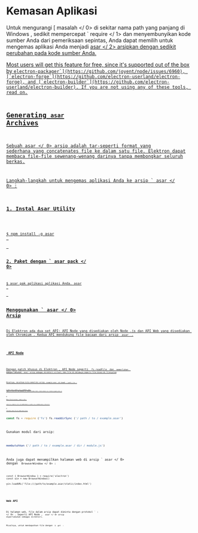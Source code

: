 # Kemasan Aplikasi

Untuk mengurangi [ masalah </ 0> di sekitar nama path yang panjang di Windows , sedikit mempercepat ` require </ 1> dan menyembunyikan kode sumber Anda dari pemeriksaan sepintas, Anda dapat memilih untuk mengemas aplikasi Anda menjadi <a href="https://github.com/electron/asar"> asar </ 2> 
arsipkan dengan sedikit perubahan pada kode sumber Anda.</p>

<p>Most users will get this feature for free, since it's supported out of the box
by <a href="https://github.com/electron-userland/electron-packager"><code>electron-packager`](https://github.com/joyent/node/issues/6960), [`electron-forge`](https://github.com/electron-userland/electron-forge), and [`electron-builder`](https://github.com/electron-userland/electron-builder). If you are not using any of these tools, read on.

## Generating `asar` Archives

Sebuah  asar </ 0> arsip adalah tar-seperti format yang sederhana yang concatenates file ke dalam satu file. Elektron dapat membaca file-file sewenang-wenang darinya tanpa membongkar seluruh berkas.</p> 

Langkah-langkah untuk mengemas aplikasi Anda ke arsip ` asar </ 0> :</p>

<h3>1. Instal Asar Utility</h3>

<pre><code class="sh">$ npm install -g asar
`</pre> 

### 2. Paket dengan ` asar pack </ 0></h3>

<pre><code class="sh">$ asar pak aplikasi aplikasi Anda. asar
`</pre> 

## Menggunakan ` asar </ 0> Arsip</h2>

<p>Di Elektron ada dua set API: API Node yang disediakan oleh Node .js dan API Web yang disediakan oleh Chromium . Kedua API mendukung file bacaan dari arsip <code> asar </ 0> .</p>

<h3> API Node</h3>

<p>Dengan patch khusus di Elektron , API Node seperti <code> fs.readFile </ 0> dan <code> memerlukan </ 0> 
memperlakukan <code> asar </ 0> arsip sebagai direktori virtual, dan file di dalamnya seperti file biasa di filesystem</p>

<p>Misalnya, misalkan kita memiliki arsip <code> example.asar </ 0> di bawah <code> / path / to </ 0> :</p>

<pre><code class="sh">$ asar list / path / to / example. asar 
/app.js /file.txt /dir/module.js /static/index.html /static/main.css /static/jquery.min.js
`</pre> 

Baca file di arsip ` asar </ 0> :</p>

<pre><code class="javascript">const fs = require ('fs') fs.readFileSync ('/ path / to / example.asar / file.txt')
`</pre> 

Cantumkan semua file di bawah akar arsip:

```javascript
const fs = require ('fs') fs.readdirSync ('/ path / to / example.asar')
```

Gunakan modul dari arsip:

```javascript
membutuhkan ('/ path / to / example.asar / dir / module.js')
```

Anda juga dapat menampilkan halaman web di arsip ` asar </ 0> dengan <code> BrowserWindow </ 0> :</p>

<pre><code class="javascript">const { BrowserWindow } = require('electron')
const win = new BrowserWindow()

win.loadURL('file:///path/to/example.asar/static/index.html')
`</pre> 

### Web API

Di halaman web, file dalam arsip dapat diminta dengan protokol ` : </ 0> . Seperti API Node  , <code> asar </ 0> arsip diperlakukan sebagai direktori.</p>

<p>Misalnya, untuk mendapatkan file dengan <code> $ .get </ 0> :</p>

<pre><code class="html"><script> 
biarkan $ = memerlukan ('./ jquery.min.js') $ .get ('file: ///path/to/example.asar/file.txt', (data) = & gt; {
   console. log (data)})
 </ 0>
`</pre> 

### Mengobati Arsip ` asar </ 0> sebagai File Normal</h3>

<p>Untuk beberapa kasus seperti memverifikasi checksum arsip <code> asar </ 0> , kita perlu membaca isi arsip <code> asar </ 0> sebagai file. Untuk tujuan ini Anda dapat menggunakan modul <code> original-fs </ 0> built-in
 yang menyediakan API asli <code> fs </ 0> tanpa <code> asar </ 0> ;</p>

<pre><code class="javascript">const originalFs = require ('original-fs') originalFs.readFileSync ('/ path / to / example.asar')
`</pre> 

Anda juga dapat mengatur ` process.noAsar </ 0> ke <code> true </ 0> untuk menonaktifkan dukungan <code> asar </ 0> di modul <code> fs </ 0></p>

<pre><code class="javascript">const fs = require ('fs') process.noAsar = true fs.readFileSync ('/ path / to / example.asar')
`</pre> 

## Keterbatasan API Node 

Meskipun kami berusaha keras membuat arsip ` asar </ 0> di API Node  bekerja seperti direktori sebanyak mungkin, masih ada batasan karena sifat rendah dari API Node . </p>

<h3>Arsip hanya baca saja</h3>

<p>Arsip tidak dapat dimodifikasi sehingga semua API Node yang dapat memodifikasi file tidak akan berfungsi dengan arsip <code> asar </ 0> .</p>

<h3>Direktori Kerja Tidak Dapat Ditetapkan ke Direktori di Arsip</h3>

<p>Meskipun arsip <code> asar </ 0> diperlakukan sebagai direktori, tidak ada direktori aktual dalam filesystem, jadi Anda tidak dapat mengatur direktori kerja ke direktori di arsip <code> asar </ 0> . Melewati mereka sebagai <code> cwd </ 0>  pilihan dari beberapa API juga akan menyebabkan kesalahan.</p>

<h3>Extra Unpacking pada Beberapa API</h3>

<p>Sebagian besar <code> fs </ 0> API dapat membaca file atau mendapatkan informasi file dari arsip <code> asar </ 0> tanpa membongkar, namun untuk beberapa API yang mengandalkan cara melewatkan jalur file sebenarnya ke panggilan sistem yang mendasarinya, Elektron akan mengekstrak file yang dibutuhkan ke file sementara dan melewati jalur file sementara ke API untuk membuatnya bekerja. Ini menambahkan sedikit overhead untuk API tersebut.</p>

<p>API yang membutuhkan pembongkaran ekstra adalah:</p>

<ul>
<li><code>child_process.execFile`</li> 

* `child_process.execFileSync`
* `fs.open`
* `fsopenSync`
* ` process.dlopen </ 0> - Digunakan oleh <code> require </ 0> pada modul asli</li>
</ul>

<h3>Informasi Stat Fake <code> fs.stat </ 0></h3>

<p><code>Statistik` objek yang dikembalikan oleh `fs.stat` dan teman-teman pada file dalam arsip `asar` yang dihasilkan oleh menebak, karena file tidak ada pada filesystem. Jadi sebaiknya Anda tidak mempercayai objek ` Statistik </ 0> kecuali untuk mendapatkan ukuran file dan memeriksa jenis file.</p>

<h3>Menjalankan binari di dalam <code>asar` Arsip</h3> 
    Ada API Node yang dapat menjalankan binari seperti ` child_process.exec </ 0> ,
 <code> child_process.spawn </ 0> dan <code> child_process.execFile </ 0> , namun hanya <code> execFile </ 0> didukung untuk menjalankan binari di dalam arsip <code> asar </ 0> .</p>

<p>Ini karena <code> exec </ 0> dan <code> menelurkan </ 0> menerima <code> perintah </ 0> daripada <code> file </ 0> sebagai masukan, dan <code> perintah </ 0 > dieksekusi di bawah shell Tidak ada cara yang dapat diandalkan untuk menentukan apakah sebuah perintah menggunakan file dalam arsip asar , dan bahkan jika kita melakukannya, kita tidak dapat memastikan apakah kita dapat mengganti jalan di perintah tanpa efek samping.</p>

<h2>Adding Unpacked Files to <code>asar` Archives</h2> 
    
    As stated above, some Node APIs will unpack the file to the filesystem when called. Apart from the performance issues, various anti-virus scanners might be triggered by this behavior.
    
    As a workaround, you can leave various files unpacked using the `--unpack` option. In the following example, shared libaries of native Node.js modules will not be packed:
    
    ```sh
$ asar paket app app.asar--membongkar *.node
```

After running the command, you will notice that a folder named `app.asar.unpacked` was created together with the `app.asar` file. It contains the unpacked files and should be shipped together with the `app.asar` archive.